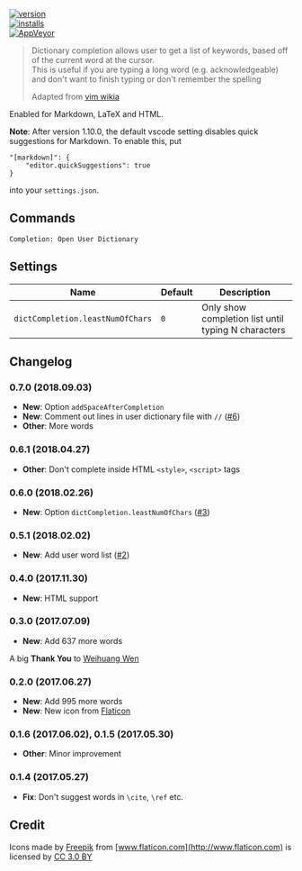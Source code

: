 [![version](https://vsmarketplacebadge.apphb.com/version/yzhang.dictionary-completion.svg?style=flat-square)](https://marketplace.visualstudio.com/items?itemName=yzhang.dictionary-completion)  
[![installs](https://vsmarketplacebadge.apphb.com/installs/yzhang.dictionary-completion.svg?style=flat-square)](https://marketplace.visualstudio.com/items?itemName=yzhang.dictionary-completion)  
[![AppVeyor](https://img.shields.io/appveyor/ci/yzhang-gh/vscode-dic-completion.svg?style=flat-square&label=appveyor%20build)](https://ci.appveyor.com/project/yzhang-gh/vscode-dic-completion/build/artifacts)

> Dictionary completion allows user to get a list of keywords, based off of the current word at the cursor.  
> This is useful if you are typing a long word (e.g. acknowledgeable) and don't want to finish typing or don't remember the spelling
>
> Adapted from [vim wikia](http://vim.wikia.com/wiki/Dictionary_completions)

Enabled for Markdown, LaTeX and HTML.

**Note**: After version 1.10.0, the default vscode setting disables quick suggestions for Markdown. To enable this, put
```
"[markdown]": {
    "editor.quickSuggestions": true
}
```
into your `settings.json`.

## Commands

`Completion: Open User Dictionary`

## Settings

| Name                             | Default | Description                                         |
| -------------------------------- | ------- | --------------------------------------------------- |
| `dictCompletion.leastNumOfChars` | `0`     | Only show completion list until typing N characters |

## Changelog

### 0.7.0 (2018.09.03)

- **New**: Option `addSpaceAfterCompletion`
- **New**: Comment out lines in user dictionary file with `//` ([#6](https://github.com/yzhang-gh/vscode-dic-completion/issues/6))
- **Other**: More words

### 0.6.1 (2018.04.27)

- **Other**: Don't complete inside HTML `<style>`, `<script>` tags

### 0.6.0 (2018.02.26)

- **New**: Option `dictCompletion.leastNumOfChars` ([#3](https://github.com/yzhang-gh/vscode-dic-completion/issues/3))

### 0.5.1 (2018.02.02)

- **New**: Add user word list ([#2](https://github.com/yzhang-gh/vscode-dic-completion/issues/2))

### 0.4.0 (2017.11.30)

- **New**: HTML support

### 0.3.0 (2017.07.09)

- **New**: Add 637 more words

A big **Thank You** to [Weihuang Wen](https://github.com/HughWen)

### 0.2.0 (2017.06.27)

- **New**: Add 995 more words
- **New**: New icon from [Flaticon](http://www.flaticon.com)

### 0.1.6 (2017.06.02), 0.1.5 (2017.05.30)

- **Other**: Minor improvement

### 0.1.4 (2017.05.27)

- **Fix**: Don't suggest words in `\cite`, `\ref` etc.

## Credit

Icons made by [Freepik](http://www.freepik.com) from [www.flaticon.com](http://www.flaticon.com) is licensed by [CC 3.0 BY](http://creativecommons.org/licenses/by/3.0/)
